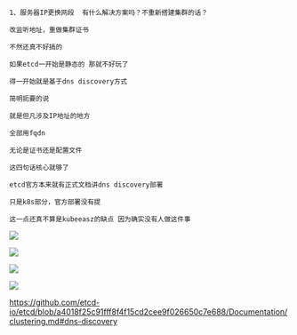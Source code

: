```
1、服务器IP更换网段  有什么解决方案吗？不重新搭建集群的话？

改监听地址，重做集群证书

不然还真不好搞的

如果etcd一开始是静态的 那就不好玩了

得一开始就是基于dns discovery方式

简明扼要的说

就是但凡涉及IP地址的地方

全部用fqdn

无论是证书还是配置文件

这四句话核心就够了

etcd官方本来就有正式文档讲dns discovery部署

只是k8s部分，官方部署没有提

这一点还真不算是kubeeasz的缺点 因为确实没有人做这件事
```

![](https://github.com/Lancger/opsfull/blob/master/images/change_ip_01.png)

![](https://github.com/Lancger/opsfull/blob/master/images/change_ip_02.png)

![](https://github.com/Lancger/opsfull/blob/master/images/change_ip_05.png)

![](https://github.com/Lancger/opsfull/blob/master/images/change_ip_06.png)


https://github.com/etcd-io/etcd/blob/a4018f25c91fff8f4f15cd2cee9f026650c7e688/Documentation/clustering.md#dns-discovery  
